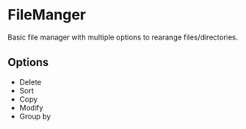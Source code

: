 # FileManger

Basic file manager with multiple options to rearange files/directories.

## Options

* Delete
* Sort
* Copy
* Modify
* Group by

